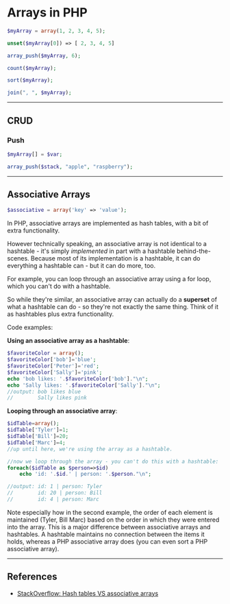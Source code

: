 # Arrays in PHP

```php
$myArray = array(1, 2, 3, 4, 5);

unset($myArray[0]) => [ 2, 3, 4, 5]

array_push($myArray, 6);

count($myArray);

sort($myArray);

join(", ", $myArray);
```

---

## CRUD

### Push

```php
$myArray[] = $var;
```

```php
array_push($stack, "apple", "raspberry");
```

---

## Associative Arrays

```php
$associative = array('key' => 'value');
```

In PHP, associative arrays are implemented as hash tables, with a bit of extra functionality.

However technically speaking, an associative array is not identical to a hashtable - it's simply _implemented_ in part with a hashtable behind-the-scenes. Because most of its implementation is a hashtable, it can do everything a hashtable can - but it can do more, too.

For example, you can loop through an associative array using a for loop, which you can't do with a hashtable.

So while they're similar, an associative array can actually do a **superset** of what a hashtable can do - so they're not exactly the same thing. Think of it as hashtables plus extra functionality.

Code examples:

**Using an associative array as a hashtable**:

```php
$favoriteColor = array();
$favoriteColor['bob']='blue';
$favoriteColor['Peter']='red';
$favoriteColor['Sally']='pink';
echo 'bob likes: '.$favoriteColor['bob']."\n";
echo 'Sally likes: '.$favoriteColor['Sally']."\n";
//output: bob likes blue
//        Sally likes pink
```

**Looping through an associative array**:

```php
$idTable=array();
$idTable['Tyler']=1;
$idTable['Bill']=20;
$idTable['Marc']=4;
//up until here, we're using the array as a hashtable.

//now we loop through the array - you can't do this with a hashtable:
foreach($idTable as $person=>$id)
    echo 'id: '.$id.' | person: '.$person."\n";

//output: id: 1 | person: Tyler
//        id: 20 | person: Bill
//        id: 4 | person: Marc
```

Note especially how in the second example, the order of each element is maintained (Tyler, Bill Marc) based on the order in which they were entered into the array. This is a major difference between associative arrays and hashtables. A hashtable maintains no connection between the items it holds, whereas a PHP associative array does (you can even sort a PHP associative array).

---

## References

-   [StackOverflow: Hash tables VS associative arrays](http://stackoverflow.com/questions/3134296/hash-tables-vs-associative-arrays)
